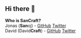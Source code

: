 ## Hi there 👋

**Who is SanCraft?** <br>
Jonas (**San**oj) - [GitHub](https://github.com/2020Sanoj) [Twitter](https://twitter.com/2020Sanoj) <br>
David (David**Craft**) - [GitHub](https://github.com/DavidCraftDev) [Twitter](https://twitter.com/David__Craft)

<!--

**Here are some ideas to get you started:**

🙋‍♀️ A short introduction - what is your organization all about?
🌈 Contribution guidelines - how can the community get involved?
👩‍💻 Useful resources - where can the community find your docs? Is there anything else the community should know?
🍿 Fun facts - what does your team eat for breakfast?
🧙 Remember, you can do mighty things with the power of [Markdown](https://guides.github.com/features/mastering-markdown/)
-->
